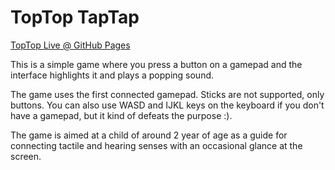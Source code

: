 # TopTop TapTap

[TopTop Live @ GitHub Pages](https://deemson.github.io/toptop-taptap)

This is a simple game where you press a button on a gamepad
and the interface highlights it and plays a popping sound.

The game uses the first connected gamepad. Sticks are not supported,
only buttons. You can also use WASD and IJKL keys on the keyboard if you
don't have a gamepad, but it kind of defeats the purpose :).

The game is aimed at a child of around 2 year of age as a
guide for connecting tactile and hearing senses with an occasional
glance at the screen.